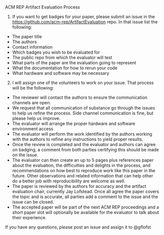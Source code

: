 ACM REP Artifact Evaluation Process

1.	If you want to get badges for your paper, please submit an issue in the https://github.com/acm-rep/ArtifactEvaluation repo. In that issue list the following:
- The paper title
- The authors
- Contact information
- Which badges you wish to be evaluated for
- The public repo from which the evaluator will test
- What parts of the paper are the evaluation going to represent
- What the documentation for how to rerun your code
- What hardware and software may be necessary
2.	I will assign one of the volunteers to work on your issue. That process will be the following:
- The reviewer will contact the authors to ensure the communication channels are open.
- We request that all communication of substance go through the issues to help us refine the process. Side channel communication is fine, but please help us improve.
- The evaluator will arrange the proper hardware and software environment access
- The evaluator will perform the work identified by the authors working with the authors to refine any instructions to yield proper results.
- Once the review is completed and the evaluator and authors can agree on badging, a comment from both parties certifying this should be made on the issue.
- The evaluator can then create an up to 5 pages plus references paper about the evaluation, the difficulties and delights in the process, and recommendations on how best to reproduce work like this paper in the future. Other observations and related information that can help other do a better job with reproducibility are welcome as well.
- The paper is reviewed by the authors for accuracy and the artifact evaluation chair, currently Jay Lofstead. Once all agree the paper covers the topic and is accurate, all parties add a comment to the issue and the issue can be closed.
- The accepted paper will be part of the next ACM REP proceedings and a short paper slot will optionally be available for the evaluator to talk about their experience.

If you have any questions, please post an issue and assign it to @gflofst
